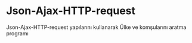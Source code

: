 # Json-Ajax-HTTP-request
Json-Ajax-HTTP-request yapılarını kullanarak Ülke ve komşularını aratma programı
